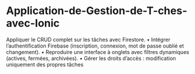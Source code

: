 # Application-de-Gestion-de-T-ches-avec-Ionic
Appliquer le CRUD complet sur les tâches avec Firestore. • Intégrer l’authentification Firebase (inscription, connexion, mot de passe oublié et changement). • Reproduire une interface à onglets avec filtres dynamiques (actives, fermées, archivées). • Gérer les droits d’accès : modification uniquement des propres tâches
